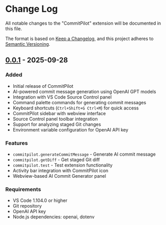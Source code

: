 # Change Log

All notable changes to the "CommitPilot" extension will be documented in this file.

The format is based on [Keep a Changelog](https://keepachangelog.com/en/1.0.0/),
and this project adheres to [Semantic Versioning](https://semver.org/spec/v2.0.0.html).

## [0.0.1] - 2025-09-28

### Added

- Initial release of CommitPilot
- AI-powered commit message generation using OpenAI GPT models
- Integration with VS Code Source Control panel
- Command palette commands for generating commit messages
- Keyboard shortcuts (`Ctrl+Shift+G Ctrl+M`) for quick access
- CommitPilot sidebar with webview interface
- Source Control panel toolbar integration
- Support for analyzing staged Git changes
- Environment variable configuration for OpenAI API key

### Features

- `commitpilot.generateCommitMessage` - Generate AI commit message
- `commitpilot.getDiff` - Get staged Git diff
- `commitpilot.test` - Test extension functionality
- Activity bar integration with CommitPilot icon
- Webview-based AI Commit Generator panel

### Requirements

- VS Code 1.104.0 or higher
- Git repository
- OpenAI API key
- Node.js dependencies: openai, dotenv

[0.0.1]: https://github.com/bandarasd/CommitPilot/releases/tag/v0.0.1
